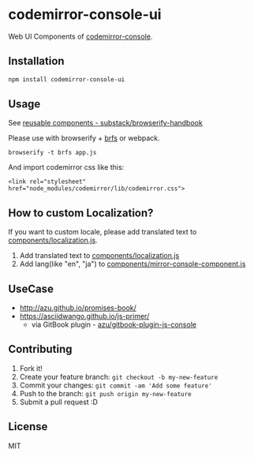 # codemirror-console-ui

Web UI Components of [codemirror-console](https://github.com/azu/codemirror-console "codemirror-console").

## Installation

``` sh
npm install codemirror-console-ui
```

## Usage

See [reusable components - substack/browserify-handbook](https://github.com/substack/browserify-handbook#reusable-components " reusable components")

Please use with browserify + [brfs](https://github.com/substack/brfs "brfs") or webpack.

```
browserify -t brfs app.js
```

And import codemirror css like this:

```
<link rel="stylesheet" href="node_modules/codemirror/lib/codemirror.css">
```

## How to custom Localization?

If you want to custom locale, please add translated text to [components/localization.js](components/localization.js).

1. Add translated text to [components/localization.js](components/localization.js)
2. Add lang(like "en", "ja") to [components/mirror-console-component.js](components/mirror-console-component.js)

## UseCase

- http://azu.github.io/promises-book/
- https://asciidwango.github.io/js-primer/
    - via GitBook plugin - [azu/gitbook-plugin-js-console](https://github.com/azu/gitbook-plugin-js-console "azu/gitbook-plugin-js-console: GitBook plugin that provide interactive JavaScript console")

## Contributing

1. Fork it!
2. Create your feature branch: `git checkout -b my-new-feature`
3. Commit your changes: `git commit -am 'Add some feature'`
4. Push to the branch: `git push origin my-new-feature`
5. Submit a pull request :D

## License

MIT

